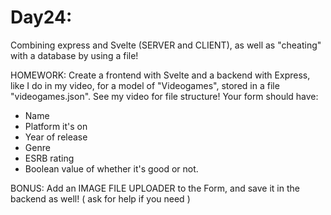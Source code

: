 # Day24:

Combining express and Svelte (SERVER and CLIENT), as well as "cheating" with a database by using a file!

HOMEWORK:
Create a frontend with Svelte and a backend with Express, like I do in my video, for a model of "Videogames", stored in a file "videogames.json". See my video for file structure!
Your form should have:
- Name
- Platform it's on
- Year of release
- Genre
- ESRB  rating
- Boolean value of whether it's good or not.

BONUS:
Add an IMAGE FILE UPLOADER to the Form, and save it in the backend as well! ( ask for help if you need ) 
